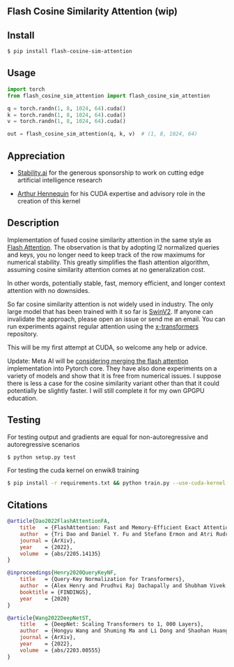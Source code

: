 ## Flash Cosine Similarity Attention (wip)


## Install

```bash
$ pip install flash-cosine-sim-attention
```

## Usage

```python
import torch
from flash_cosine_sim_attention import flash_cosine_sim_attention

q = torch.randn(1, 8, 1024, 64).cuda()
k = torch.randn(1, 8, 1024, 64).cuda()
v = torch.randn(1, 8, 1024, 64).cuda()

out = flash_cosine_sim_attention(q, k, v)  # (1, 8, 1024, 64)
```

## Appreciation

- <a href="https://stability.ai/">Stability.ai</a> for the generous sponsorship to work on cutting edge artificial intelligence research

- <a href="https://github.com/ahennequ">Arthur Hennequin</a> for his CUDA expertise and advisory role in the creation of this kernel

## Description

Implementation of fused cosine similarity attention in the same style as <a href="https://arxiv.org/abs/2205.14135">Flash Attention</a>. The observation is that by adopting l2 normalized queries and keys, you no longer need to keep track of the row maximums for numerical stability. This greatly simplifies the flash attention algorithm, assuming cosine similarity attention comes at no generalization cost.

In other words, potentially stable, fast, memory efficient, and longer context attention with no downsides.

So far cosine similarity attention is not widely used in industry. The only large model that has been trained with it so far is <a href="https://arxiv.org/abs/2111.09883">SwinV2</a>. If anyone can invalidate the approach, please open an issue or send me an email. You can run experiments against regular attention using the <a href="https://github.com/lucidrains/x-transformers#grouped-query-key-l2-normalization">x-transformers</a> repository.

This will be my first attempt at CUDA, so welcome any help or advice.

Update: Meta AI will be <a href="https://github.com/facebookresearch/xformers/pull/362#issuecomment-1212924962">considering merging the flash attention</a> implementation into Pytorch core. They have also done experiments on a variety of models and show that it is free from numerical issues. I suppose there is less a case for the cosine similarity variant other than that it could potentially be slightly faster. I will still complete it for my own GPGPU education.

## Testing

For testing output and gradients are equal for non-autoregressive and autoregressive scenarios

```bash
$ python setup.py test
```

For testing the cuda kernel on enwik8 training

```bash
$ pip install -r requirements.txt && python train.py --use-cuda-kernel
```

## Citations

```bibtex
@article{Dao2022FlashAttentionFA,
    title   = {FlashAttention: Fast and Memory-Efficient Exact Attention with IO-Awareness},
    author  = {Tri Dao and Daniel Y. Fu and Stefano Ermon and Atri Rudra and Christopher R'e},
    journal = {ArXiv},
    year    = {2022},
    volume  = {abs/2205.14135}
}
```

```bibtex
@inproceedings{Henry2020QueryKeyNF,
    title   = {Query-Key Normalization for Transformers},
    author  = {Alex Henry and Prudhvi Raj Dachapally and Shubham Vivek Pawar and Yuxuan Chen},
    booktitle = {FINDINGS},
    year    = {2020}
}
```

```bibtex
@article{Wang2022DeepNetST,
    title   = {DeepNet: Scaling Transformers to 1, 000 Layers},
    author  = {Hongyu Wang and Shuming Ma and Li Dong and Shaohan Huang and Dongdong Zhang and Furu Wei},
    journal = {ArXiv},
    year    = {2022},
    volume  = {abs/2203.00555}
}
```
